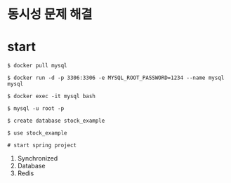 동시성 문제 해결
===========

# start

```
$ docker pull mysql

$ docker run -d -p 3306:3306 -e MYSQL_ROOT_PASSWORD=1234 --name mysql mysql

$ docker exec -it mysql bash

$ mysql -u root -p

$ create database stock_example

$ use stock_example

# start spring project
```

1. Synchronized
2. Database
3. Redis